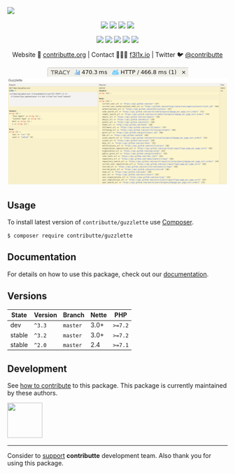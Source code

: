 ![](https://heatbadger.now.sh/github/readme/contributte/guzzlette/)

<p align=center>
  <a href="https://github.com/contributte/guzzlette/actions"><img src="https://badgen.net/github/checks/contributte/guzzlette/master?cache=300"></a>
  <a href="https://coveralls.io/r/contributte/guzzlette"><img src="https://badgen.net/coveralls/c/github/contributte/guzzlette?cache=300"></a>
  <a href="https://packagist.org/packages/contributte/guzzlette"><img src="https://badgen.net/packagist/dm/contributte/guzzlette"></a>
  <a href="https://packagist.org/packages/contributte/guzzlette"><img src="https://badgen.net/packagist/v/contributte/guzzlette"></a>
</p>
<p align=center>
  <a href="https://packagist.org/packages/contributte/guzzlette"><img src="https://badgen.net/packagist/php/contributte/guzzlette"></a>
  <a href="https://github.com/contributte/guzzlette"><img src="https://badgen.net/github/license/contributte/guzzlette"></a>
  <a href="https://bit.ly/ctteg"><img src="https://badgen.net/badge/support/gitter/cyan"></a>
  <a href="https://bit.ly/cttfo"><img src="https://badgen.net/badge/support/forum/yellow"></a>
  <a href="https://contributte.org/partners.html"><img src="https://badgen.net/badge/sponsor/donations/F96854"></a>
</p>

<p align=center>
Website 🚀 <a href="https://contributte.org">contributte.org</a> | Contact 👨🏻‍💻 <a href="https://f3l1x.io">f3l1x.io</a> | Twitter 🐦 <a href="https://twitter.com/contributte">@contributte</a>
</p>

<p align=center>
  <img src="https://github.com/contributte/guzzlette/blob/master/.docs/assets/tab.png">
  <img src="https://github.com/contributte/guzzlette/blob/master/.docs/assets/panel.png">
</p>

## Usage

To install latest version of `contributte/guzzlette` use [Composer](https://getcomposer.org).

```
$ composer require contributte/guzzlette
```

## Documentation

For details on how to use this package, check out our [documentation](.docs).

## Versions

| State       | Version | Branch   | Nette | PHP     |
|-------------|---------|----------|-------|---------|
| dev         | `^3.3`  | `master` | 3.0+  | `>=7.2` |
| stable      | `^3.2`  | `master` | 3.0+  | `>=7.2` |
| stable      | `^2.0`  | `master` | 2.4   | `>=7.1` |

## Development

See [how to contribute](https://contributte.org) to this package. This package is currently maintained by these authors.

<a href="https://github.com/f3l1x">
    <img width="80" height="80" src="https://avatars2.githubusercontent.com/u/538058?v=3&s=80">
</a>

-----

Consider to [support](https://contributte.org/partners) **contributte** development team.
Also thank you for using this package.
